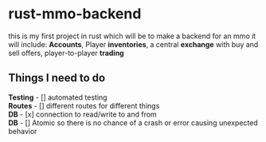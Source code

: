 # rust-mmo-backend

this is my first project in rust which will be to make a backend for an mmo
it will include: **Accounts**, Player **inventories**, a central **exchange** with buy and sell offers, player-to-player **trading**

## Things I need to do

**Testing** - [] automated testing  
**Routes** - [] different routes for different things  
**DB** - [x] connection to read/write to and from  
**DB** - [] Atomic so there is no chance of a crash or error causing unexpected behavior  
